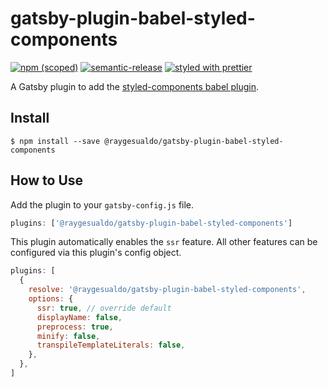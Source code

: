 # gatsby-plugin-babel-styled-components

[![npm (scoped)](https://img.shields.io/npm/v/@raygesualdo/gatsby-plugin-babel-styled-components.svg?style=flat-square)](https://www.npmjs.com/package/@raygesualdo/gatsby-plugin-babel-styled-components)
[![semantic-release](https://img.shields.io/badge/%20%20%F0%9F%93%A6%F0%9F%9A%80-semantic--release-e10079.svg?style=flat-square)](https://github.com/semantic-release/semantic-release)
[![styled with prettier](https://img.shields.io/badge/styled_with-prettier-ff69b4.svg?style=flat-square)](https://github.com/prettier/prettier)

A Gatsby plugin to add the [styled-components babel plugin](https://github.com/styled-components/babel-plugin-styled-components).

## Install

```shell
$ npm install --save @raygesualdo/gatsby-plugin-babel-styled-components
```

## How to Use

Add the plugin to your `gatsby-config.js` file.

```javascript
plugins: ['@raygesualdo/gatsby-plugin-babel-styled-components']
```

This plugin automatically enables the `ssr` feature. All other features can be configured via this plugin's config object.

```javascript
plugins: [
  {
    resolve: '@raygesualdo/gatsby-plugin-babel-styled-components',
    options: {
      ssr: true, // override default
      displayName: false,
      preprocess: true,
      minify: false,
      transpileTemplateLiterals: false,
    },
  },
]
```
